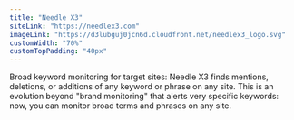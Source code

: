 ```yaml
---
title: "Needle X3"
siteLink: "https://needlex3.com"
imageLink: "https://d3lubguj0jcn6d.cloudfront.net/needlex3_logo.svg"
customWidth: "70%"
customTopPadding: "40px"
---
```


Broad keyword monitoring for target sites: Needle X3 finds mentions, deletions,
or additions of any keyword or phrase on any site. This is an evolution beyond
"brand monitoring" that alerts very specific keywords: now, you can monitor
broad terms and phrases on any site.
